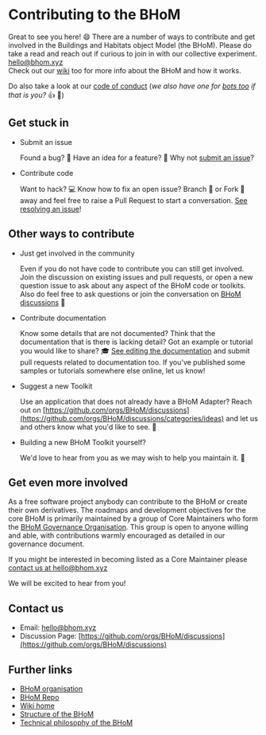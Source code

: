 # Contributing to the BHoM

Great to see you here! :smile: There are a number of ways to contribute and get involved in the Buildings and Habitats object Model (the BHoM). Please do take a read and reach out if curious to join in with our collective experiment. [hello@bhom.xyz](mailto:hello@bhom.xyz)  
Check out our [wiki](https://bhom.xyz/documentation/) too for more info about the BHoM and how it works.

Do also take a look at our [code of conduct](https://github.com/BHoM/BHoM/blob/main/docs/CODE_OF_CONDUCT.md) (_we also have one for [bots too](https://github.com/BHoM/BHoM/blob/main/docs/CODE_OF_CONDUCT_FOR_BOTS.md) if that is you?_ :+1: :robot:)


## Get stuck in

- Submit an issue

  Found a bug? :bug: Have an idea for a feature? :brain: Why not [submit an issue](https://bhom.xyz/documentation/Contributing/Submitting-an-Issue/)?

- Contribute code

  Want to hack? :computer: Know how to fix an open issue? Branch :palm_tree: or Fork :fork_and_knife: away and feel free to raise a Pull Request to start a conversation. [See resolving an issue](https://bhom.xyz/documentation/Contributing/Resolving-an-Issue/)!



## Other ways to contribute

- Just get involved in the community 

  Even if you do not have code to contribute you can still get involved. Join the discussion on existing issues and pull requests, or open a new question issue to ask about any aspect of the BHoM code or toolkits.  
  Also do feel free to ask questions or join the conversation on [BHoM discussions](https://github.com/orgs/BHoM/discussions) :mega:

- Contribute documentation

  Know some details that are not documented? Think that the documentation that is there is lacking detail? Got an example or tutorial you would like to share? :mortar_board: [See editing the documentation](https://bhom.xyz/documentation/Contributing/Editing-the-documentation/) and submit pull requests related to documentation too. If you've published some samples or tutorials somewhere else online, let us know! 


- Suggest a new Toolkit

  Use an application that does not already have a BHoM Adapter? 
  Reach out on [https://github.com/orgs/BHoM/discussions](https://github.com/orgs/BHoM/discussions/categories/ideas) and let us and others know what you'd like to see. :raising_hand:

- Building a new BHoM Toolkit yourself?

    We'd love to hear from you as we may wish to help you maintain it. :construction:

## Get even more involved

As a free software project anybody can contribute to the BHoM or create their own derivatives. The roadmaps and development objectives for the core BHoM is primarily maintained by a group of Core Maintainers who form the [BHoM Governance Organisation](https://github.com/BHoM/BHoM/blob/main/docs/GOVERNANCE.md). This group is open to anyone willing and able, with contributions warmly encouraged as detailed in our governance document. 

If you might be interested in becoming listed as a Core Maintainer please [contact us at hello@bhom.xyz](mailto:hello@bhom.xyz)

We will be excited to hear from you!



## Contact us

- Email: [hello@bhom.xyz](mailto:hello@bhom.xyz)
- Discussion Page: [https://github.com/orgs/BHoM/discussions](https://github.com/orgs/BHoM/discussions)  

## Further links

- [BHoM organisation](https://github.com/BHoM)
- [BHoM Repo](https://github.com/BHoM/BHoM)
- [Wiki home](https://bhom.xyz/documentation/)
- [Structure of the BHoM](https://bhom.xyz/documentation/Basics/Coding%20fundamentals/The-BHoM-code-organisation/)
- [Technical philosophy of the BHoM](https://bhom.xyz/documentation/Basics/Coding%20fundamentals/Technical-philosophy-of-the-BHoM/)

